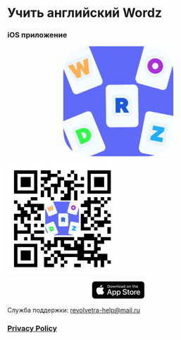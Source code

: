 <p align = "center">
  <h1>
    Учить английский Wordz
  </h1>
</p>

### iOS приложение

<div class="col">
                <div class="container">
                    <div class="row">
                        <div class="col-7">
                            <p align="center">
                                <img class = "wordz" src = "img/wordz.png" width = 250px height = 250>
                            </p>
                        </div>
                        <div class="col-5">
                            <img class = "qr-code" src = "img/qr-code.jpg" width = 250px height = 250>
                        </div>
                    </div>
                </div>
            </div>
            <div class="col">
                <p align="center">
                    <img class = "black" src = "img/black.png" >
                </p>
            </div>

Служба поддержки: revolvetra-help@mail.ru

### [Privacy Policy](https://oleggibadulin.github.io/WordzApp/privacy_policy.html)
